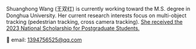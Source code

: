 Shuanghong Wang (王双红) is currently working toward the M.S. degree in Donghua University. Her current research interests focus on multi-object tracking (pedestrian tracking, cross camera tracking). <a style="text-direction:none;" href="javascript:void(0)">She received the 2023 National Scholarship for Postgraduate Students.</a>

📨 email: 1394756525@qq.com
